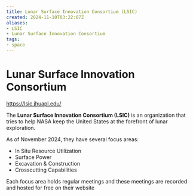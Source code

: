 ```yaml
---
title: Lunar Surface Innovation Consortium (LSIC)
created: 2024-11-10T03:22:07Z
aliases:
- LSIC
- Lunar Surface Innovation Consortium
tags:
- space
---
```


# Lunar Surface Innovation Consortium

https://lsic.jhuapl.edu/

The **Lunar Surface Innovation Consortium (LSIC)** is an organization that tries to help NASA keep the United States at the forefront of lunar exploration.

As of November 2024, they have several focus areas:
- In Situ Resource Utilization
- Surface Power
- Excavation & Construction
- Crosscutting Capabilities

Each focus area holds regular meetings and these meetings are recorded and hosted for free on their website
